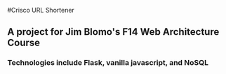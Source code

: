 #Crisco URL Shortener
## A project for Jim Blomo's F14 Web Architecture Course

### Technologies include Flask, vanilla javascript, and NoSQL
